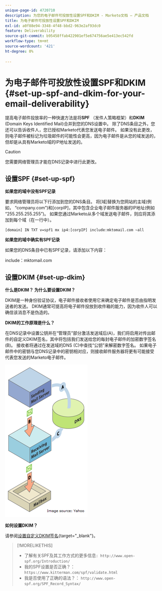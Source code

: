 ```yaml
---
unique-page-id: 4720710
description: 为您的电子邮件可投放性设置SPF和DKIM - Marketo文档 — 产品文档
title: 为电子邮件可投放性设置SPF和DKIM
exl-id: a0f88e94-3348-4f48-bbd2-963e2af93dc0
feature: Deliverability
source-git-commit: b95458ffab422901ef5e674756ae5e413ec542fd
workflow-type: tm+mt
source-wordcount: '421'
ht-degree: 0%

---
```


# 为电子邮件可投放性设置SPF和DKIM {#set-up-spf-and-dkim-for-your-email-deliverability}

提高电子邮件投放率的一种快速方法是将&#x200B;**SPF** （发件人策略框架）和&#x200B;**DKIM** (Domain Keys Identified Mail)合并到您的DNS设置中。 除了DNS条目之外，您还可以告诉收件人，您已授权Marketo代表您发送电子邮件。 如果没有此更改，则电子邮件被标记为垃圾邮件的可能性会更高，因为电子邮件是从您的域发送的，但却是从具有Marketo域的IP地址发送的。

>[!CAUTION]
>
>您需要网络管理员才能在DNS记录中进行此更改。

## 设置SPF {#set-up-spf}

**如果您的域中没有SPF记录**

要求网络管理员将以下行添加到您的DNS条目。 将[域]替换为您网站的主域(例如， “company.com”)和[corpIP]，其中包含企业电子邮件服务器的IP地址(例如 “255.255.255.255”)。 如果您通过Marketo从多个域发送电子邮件，则应将其添加到每个域（在一行中）。

`[domain] IN TXT v=spf1 mx ip4:[corpIP] include:mktomail.com ~all`

**如果您的域中确实有SPF记录**

如果您的DNS条目中已有SPF记录，请添加以下内容：

include：mktomail.com

## 设置DKIM {#set-up-dkim}

**什么是DKIM？ 为什么要设置DKIM？**

DKIM是一种身份验证协议，电子邮件接收者使用它来确定电子邮件是否由指明发送者的发送。 DKIM通常可提高将电子邮件投放到收件箱的能力，因为收件人可以确信该消息不是伪造的。

**DKIM的工作原理是什么？**

在DNS记录中设置公钥并在“管理员”部分激活发送域后(A)，我们将启用对传出邮件的自定义DKIM签名，其中将包括我们发送给您的每封电子邮件的加密数字签名(B)。 接收者将通过在发送域的DNS (C)中查找“公钥”来解密数字签名。 如果电子邮件中的密钥与您DNS记录中的密钥相对应，则接收邮件服务器将更有可能接受代表您发送的Marketo电子邮件。

![](assets/image2015-1-12-13-3a56-3a55.png)

**如何设置DKIM？**

请参阅[设置自定义DKIM签名](/help/marketo/product-docs/email-marketing/deliverability/set-up-a-custom-dkim-signature.md){target="_blank"}。

>[!MORELIKETHIS]
>
>* 了解有关SPF及其工作方式的更多信息`: http://www.open-spf.org/Introduction/`
>* 我的SPF设置是否正确？： `https://www.kitterman.com/spf/validate.html`
>* 我是否使用了正确的语法？： `http://www.open-spf.org/SPF_Record_Syntax/`

